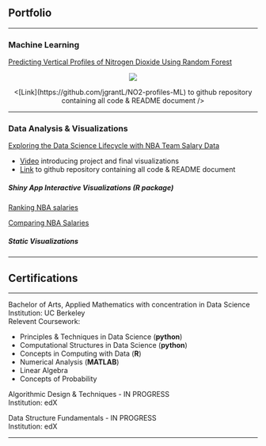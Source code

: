 ## Portfolio

---

### Machine Learning

[Predicting Vertical Profiles of Nitrogen Dioxide Using Random Forest]()
<p align="center">
  <img src="https://github.com/jgrantL/jgrantL.github.io/blob/master/images/average_both_profile.jpeg" />
</p>

<p align="center">
  <[Link](https://github.com/jgrantL/NO2-profiles-ML) to github repository containing all code & README document />
</p>

---

### Data Analysis & Visualizations

[Exploring the Data Science Lifecycle with NBA Team Salary Data](/nba_report.html)
- [Video](https://www.youtube.com/watch?v=hsHwMV5i2gM&feature=youtu.be) introducing project and final visualizations
- [Link](https://github.com/jgrantL/NBA-salary-viz) to github repository containing all code & README document


##### Shiny App Interactive Visualizations (R package)

[Ranking NBA salaries](https://jenny-projects.shinyapps.io/NBA-barplot/)

[Comparing NBA Salaries](https://jenny-projects.shinyapps.io/NBA-lineplot/)


##### Static Visualizations


---

## Certifications

---
Bachelor of Arts, Applied Mathematics with concentration in Data Science
<br>
Institution: UC Berkeley
<br>
Relevent Coursework: 
- Principles & Techniques in Data Science (**python**)
- Computational Structures in Data Science (**python**)
- Concepts in Computing with Data (**R**) 
- Numerical Analysis (**MATLAB**)
- Linear Algebra
- Concepts of Probability

Algorithmic Design & Techniques - IN PROGRESS
<br>
Institution: edX

Data Structure Fundamentals - IN PROGRESS
<br>
Institution: edX

---

